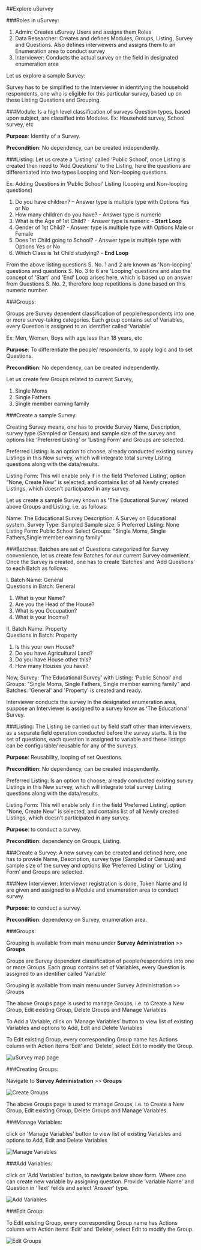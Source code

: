 ##Explore uSurvey

###Roles in uSurvey: 

1.	Admin: Creates uSurvey Users and assigns them Roles
2.	Data Researcher: Creates and defines Modules, Groups, Listing, Survey and Questions. Also defines interviewers and assigns them to an Enumeration area to conduct survey 
3.	Interviewer: Conducts the actual survey on the field in designated enumeration area

Let us explore a sample Survey:

Survey has to be simplified to the Interviewer in identifying the household respondents, one who is eligible for this particular survey, based up on these Listing Questions and Grouping.

###Module: 
Is a high level classification of surveys Question types, based upon subject, are classified into Modules.
Ex: Household survey, School survey, etc

<b>Purpose</b>: Identity of a Survey.

<b>Precondition</b>: No dependency, can be created independently.

###Listing: 
Let us create a 'Listing' called ‘Public School’, once Listing is created then need to 'Add Questions' to the Listing, here the questions are differentiated into two types Looping and Non-looping questions.

Ex: Adding Questions in ‘Public School’ Listing (Looping and Non-looping questions)

1.	Do you have children? – Answer type is multiple type with Options Yes or No 
2.	How many children do you have? - Answer type is numeric
3.	What is the Age of 1st Child? - Answer type is numeric - <b>Start Loop</b> 
4.	Gender of 1st Child? - Answer type is multiple type with Options Male or Female 
5.	Does 1st Child going to School? - Answer type is multiple type with Options Yes or No 
6.	Which Class is 1st Child studying? - <b>End Loop</b>

From the above listing questions S. No. 1 and 2 are known as 'Non-looping' questions
and questions S. No. 3 to 6 are 'Looping' questions and also the concept of 'Start' and 'End' Loop arises here, which is based up on answer from Questions S. No. 2, therefore loop repetitions is done based on this numeric number.

###Groups: 

Groups are Survey dependent classification of people/respondents into one or more survey-taking categories.
Each group contains set of Variables, every Question is assigned to an identifier called ‘Variable’

Ex: Men, Women, Boys with age less than 18 years, etc

<b>Purpose</b>: To differentiate the people/ respondents, to apply logic and to set Questions.

<b>Precondition</b>: No dependency, can be created independently.

Let us create few Groups related to current Survey, 

1.	Single Moms
2.	Single Fathers
3.	Single member earning family

###Create a sample Survey:

Creating Survey means, one has to provide Survey Name, Description, survey type (Sampled or Census) and sample size of the survey and options like ‘Preferred Listing’ or ‘Listing Form’ and Groups are selected.

Preferred Listing: Is an option to choose, already conducted existing survey Listings in this New survey, which will integrate total survey Listing questions along with the data/results.

Listing Form: This will enable only if in the field ‘Preferred Listing’, option “None, Create New” is selected, and contains list of all Newly created Listings, which doesn’t participated in any survey.

Let us create a sample Survey known as 'The Educational Survey' related above Groups and Listing, i.e. as follows:

Name: The Educational Survey
Description: A Survey on Educational system.
Survey Type:  Sampled
Sample size: 5
Preferred Listing: None
Listing Form: Public School
Select Groups: "Single Moms, Single Fathers,Single member earning family"

###Batches: 
Batches are set of Questions categorized for Survey convenience, let us create few Batches for our current Survey convenient. 
Once the Survey is created, one has to create ‘Batches’ and ‘Add Questions’ to each Batch as follows:
  
I. Batch Name: General</br>
   Questions in Batch: General</br>
   
1.	What is your Name?
2.	Are you the Head of the House?
3.	What is you Occupation?
4.	What is your Income?

II. Batch Name: Property</br>
   Questions in Batch: Property</br>
   
1.	Is this your own House?
2.	Do you have Agricultural Land?
3.	Do you have House other this?
4.	How many Houses you have?

Now, Survey: ‘The Educational Survey’ with Listing: ‘Public School’ and Groups: "Single Moms, Single Fathers, Single member earning family" and Batches: 'General' and 'Property' is created and ready.

Interviewer conducts the survey in the designated enumeration area, suppose an Interviewer is assigned to a survey know as ‘The Educational' Survey.

 
###Listing:
The Listing be carried out by field staff other than interviewers, as a separate field operation conducted before the survey starts.
It is the set of questions, each question is assigned to variable and these listings can be configurable/ reusable for any of the surveys.

<b>Purpose</b>: Reusability, looping of set Questions.

<b>Precondition</b>: No dependency, can be created independently.

Preferred Listing: Is an option to choose, already conducted existing survey Listings in this New survey, which will integrate total survey Listing questions along with the data/results.

Listing Form: This will enable only if in the field ‘Preferred Listing’, option “None, Create New” is selected, and contains list of all Newly created Listings, which doesn’t participated in any survey.


<b>Purpose</b>: to conduct a survey.

<b>Precondition</b>: dependency on Groups, Listing.


###Create a Survey: 
A new survey can be created and defined here, one has to provide Name, Description, survey type (Sampled or Census) and sample size of the survey and options like ‘Preferred Listing’ or ‘Listing Form’ and Groups are selected.


###New Interviewer: 
Interviewer registration is done, Token Name and Id are given and assigned to a Module and enumeration area to conduct survey.

<b>Purpose</b>: to conduct a survey.

<b>Precondition</b>:  dependency on Survey, enumeration area.



###Groups:

Grouping is available from main menu under <b>Survey Administration</b> >> <b>Groups</b>

Groups are Survey dependent classification of people/respondents into one or more Groups.
Each group contains set of Variables, every Question is assigned to an identifier called ‘Variable’

Grouping is available from main menu under Survey Administration >> Groups

The above Groups page is used to manage Groups, i.e. to Create a New Group, Edit existing Group, Delete Groups and Manage Variables

To Add a Variable, click on ‘Manage Variables’ button to view list of existing Variables and options to Add, Edit and Delete Variables

To Edit existing Group, every corresponding Group name has Actions column with Action items ‘Edit’ and ‘Delete’, select Edit to modify the Group.
   
 ![uSurvey map page](./Map_groupZ_selected.png)

###Creating Groups:

Navigate to <b>Survey Administration</b> >> <b>Groups</b>

 ![Create Groups](./Add_Groups.png)
 
The above Groups page is used to manage Groups, i.e. to Create a New Group, Edit existing Group, Delete Groups and Manage Variables.

###Manage Variables:

 click on ‘Manage Variables’ button to view list of existing Variables and options to Add, Edit and Delete Variables
 
 ![Manage Variables](./addvariable.png)
 
###Add Variables:
 
 click on 'Add Variables' button, to navigate below show form. Where one can create new variable by assigning question. Provide 'variable Name' and Question in 'Text' feilds and select 'Answer' type.  
 
 ![Add Variables](./Add_Variable.png)
 
 
###Edit Group:
 
 To Edit existing Group, every corresponding Group name has Actions column with Action items ‘Edit’ and ‘Delete’, select Edit to modify the Group.
 
 ![Edit Groups](./Edit_group.png)

